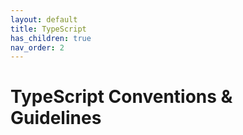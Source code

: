 ```yaml
---
layout: default
title: TypeScript
has_children: true
nav_order: 2
---
```


# TypeScript Conventions & Guidelines